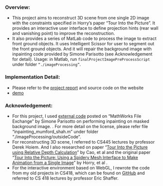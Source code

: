 ### Overview:
* This project aims to reconstruct 3D scene from one single 2D image with the constraints specified in Horry’s paper “Tour Into the Picture”. It provides an interactive user interface to define projection hints (rear wall and vanishing point) to improve the reconstruction.
* It also provides a series of MatLab code to process the image to extract front ground objects. It uses Intelligent Scissor for user to segment out the front ground objects. And it will repair the background image with inpainting code provided by Simone Parisotto (see Acknowledgement for detail). Usage: in Matlab, run `finalProjectImagePreProcessScript` under folder `“./imageProcessing”`.

### Implementation Detail:
* Please refer to the [project report](http://gluo2.web.engr.illinois.edu/cs445/project/) and source code on the website
* [demo](http://gluo2.web.engr.illinois.edu/cs445/project/3DViewReconstruction/singleView.html)

### Acknowledgement:
* For this project, I used [external code](https://www.mathworks.com/matlabcentral/fileexchange/55326-matlab-codes-for-the-image-inpainting-problem) posted on “MathWorks File Exchange” by Simone Parisotto on performing inpainting on masked background image. . For more detail on the license, please refer file “inpainting_mumford_shah.m” under folder “./imageProcessing/outsideCode”.
* For reconstructing 3D scene, I referred to CS445 lectures by professor Derek Hoiem. And I also researched on paper “[Tour Into the Picture using Relative Depth Calculation](http://delivery.acm.org/10.1145/1050000/1044594/p38-cao.pdf?ip=130.126.255.205&id=1044594&acc=ACTIVE%20SERVICE&key=AAE16B9BF97F192F%2E4D4702B0C3E38B35%2E4D4702B0C3E38B35%2E4D4702B0C3E38B35&CFID=840578945&CFTOKEN=41438817&__acm__=1513285349_552e9d9f4ec0f54c24ff96be60b185af)” by Cao, et al and the original paper “[Tour Into the Picture: Using a Spidery Mesh Interface to Make Animation from a Single Image](http://www.mizuno.org/gl/tip/pdf/Using_a_Spidery_Mesh_Interface_to_Make_Animation_from_a_Single_Image.pdf)” by Horry, et al .
* For the interactive environment based on WebGL, I rewrote the code from my old projects in CS418, which can be found on [GitHub](https://github.com/GHLgh/graphics) and referred to CS 418 lectures by professor Eric Shaffer.
